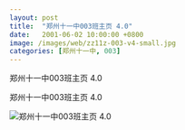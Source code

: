 ```yaml
---
layout: post
title:  "郑州十一中003班主页 4.0"
date:   2001-06-02 10:00:00 +0800
image: /images/web/zz11z-003-v4-small.jpg
categories: [郑州十一中, 003]
---
```


郑州十一中003班主页 4.0

郑州十一中003班主页 4.0

![郑州十一中003班主页 4.0]({{site.baseurl}}/images/web/郑州十一中003班主页V4.png)


